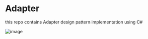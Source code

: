 # Adapter
this repo contains Adapter design pattern implementation using C#


![image](https://user-images.githubusercontent.com/82463053/123523633-6e2cc680-d6cd-11eb-8e21-40b05c93f0c3.png)
